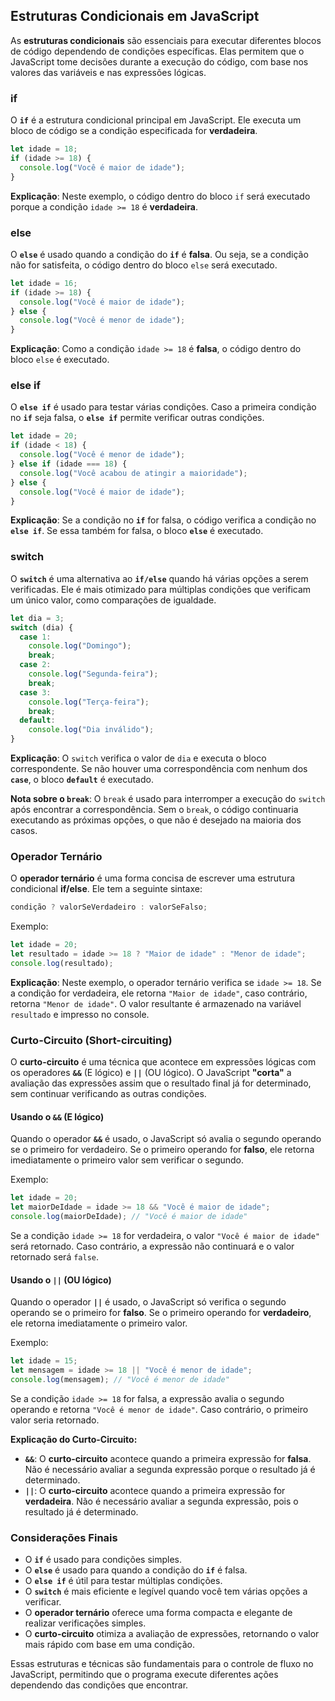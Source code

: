 ## **Estruturas Condicionais em JavaScript**

As **estruturas condicionais** são essenciais para executar diferentes blocos de código dependendo de condições específicas. Elas permitem que o JavaScript tome decisões durante a execução do código, com base nos valores das variáveis e nas expressões lógicas.
### **if**

O **`if`** é a estrutura condicional principal em JavaScript. Ele executa um bloco de código se a condição especificada for **verdadeira**.

```javascript
let idade = 18;
if (idade >= 18) {
  console.log("Você é maior de idade");
}
```

**Explicação**: Neste exemplo, o código dentro do bloco `if` será executado porque a condição `idade >= 18` é **verdadeira**.

### **else**

O **`else`** é usado quando a condição do **`if`** é **falsa**. Ou seja, se a condição não for satisfeita, o código dentro do bloco `else` será executado.

```javascript
let idade = 16;
if (idade >= 18) {
  console.log("Você é maior de idade");
} else {
  console.log("Você é menor de idade");
}
```

**Explicação**: Como a condição `idade >= 18` é **falsa**, o código dentro do bloco `else` é executado.

### **else if**

O **`else if`** é usado para testar várias condições. Caso a primeira condição no **`if`** seja falsa, o **`else if`** permite verificar outras condições.

```javascript
let idade = 20;
if (idade < 18) {
  console.log("Você é menor de idade");
} else if (idade === 18) {
  console.log("Você acabou de atingir a maioridade");
} else {
  console.log("Você é maior de idade");
}
```

**Explicação**: Se a condição no **`if`** for falsa, o código verifica a condição no **`else if`**. Se essa também for falsa, o bloco **`else`** é executado.

### **switch**

O **`switch`** é uma alternativa ao **`if/else`** quando há várias opções a serem verificadas. Ele é mais otimizado para múltiplas condições que verificam um único valor, como comparações de igualdade.

```javascript
let dia = 3;
switch (dia) {
  case 1:
    console.log("Domingo");
    break;
  case 2:
    console.log("Segunda-feira");
    break;
  case 3:
    console.log("Terça-feira");
    break;
  default:
    console.log("Dia inválido");
}
```

**Explicação**: O `switch` verifica o valor de `dia` e executa o bloco correspondente. Se não houver uma correspondência com nenhum dos **`case`**, o bloco **`default`** é executado.

**Nota sobre o `break`**: O `break` é usado para interromper a execução do `switch` após encontrar a correspondência. Sem o `break`, o código continuaria executando as próximas opções, o que não é desejado na maioria dos casos.

### **Operador Ternário**

O **operador ternário** é uma forma concisa de escrever uma estrutura condicional **if/else**. Ele tem a seguinte sintaxe:

```javascript
condição ? valorSeVerdadeiro : valorSeFalso;
```

Exemplo:

```javascript
let idade = 20;
let resultado = idade >= 18 ? "Maior de idade" : "Menor de idade";
console.log(resultado);
```

**Explicação**: Neste exemplo, o operador ternário verifica se `idade >= 18`. Se a condição for verdadeira, ele retorna `"Maior de idade"`, caso contrário, retorna `"Menor de idade"`. O valor resultante é armazenado na variável `resultado` e impresso no console.

### **Curto-Circuito (Short-circuiting)**

O **curto-circuito** é uma técnica que acontece em expressões lógicas com os operadores **`&&`** (E lógico) e **`||`** (OU lógico). O JavaScript **"corta"** a avaliação das expressões assim que o resultado final já for determinado, sem continuar verificando as outras condições.

#### **Usando o `&&` (E lógico)**

Quando o operador **`&&`** é usado, o JavaScript só avalia o segundo operando se o primeiro for verdadeiro. Se o primeiro operando for **falso**, ele retorna imediatamente o primeiro valor sem verificar o segundo.

Exemplo:

```javascript
let idade = 20;
let maiorDeIdade = idade >= 18 && "Você é maior de idade"; 
console.log(maiorDeIdade); // "Você é maior de idade"
```

Se a condição `idade >= 18` for verdadeira, o valor `"Você é maior de idade"` será retornado. Caso contrário, a expressão não continuará e o valor retornado será `false`.

#### **Usando o `||` (OU lógico)**

Quando o operador **`||`** é usado, o JavaScript só verifica o segundo operando se o primeiro for **falso**. Se o primeiro operando for **verdadeiro**, ele retorna imediatamente o primeiro valor.

Exemplo:

```javascript
let idade = 15;
let mensagem = idade >= 18 || "Você é menor de idade"; 
console.log(mensagem); // "Você é menor de idade"
```

Se a condição `idade >= 18` for falsa, a expressão avalia o segundo operando e retorna `"Você é menor de idade"`. Caso contrário, o primeiro valor seria retornado.

**Explicação do Curto-Circuito:**

- **`&&`**: O **curto-circuito** acontece quando a primeira expressão for **falsa**. Não é necessário avaliar a segunda expressão porque o resultado já é determinado.
- **`||`**: O **curto-circuito** acontece quando a primeira expressão for **verdadeira**. Não é necessário avaliar a segunda expressão, pois o resultado já é determinado.

### **Considerações Finais**

- O **`if`** é usado para condições simples.
- O **`else`** é usado para quando a condição do **`if`** é falsa.
- O **`else if`** é útil para testar múltiplas condições.
- O **`switch`** é mais eficiente e legível quando você tem várias opções a verificar.
- O **operador ternário** oferece uma forma compacta e elegante de realizar verificações simples.
- O **curto-circuito** otimiza a avaliação de expressões, retornando o valor mais rápido com base em uma condição.

Essas estruturas e técnicas são fundamentais para o controle de fluxo no JavaScript, permitindo que o programa execute diferentes ações dependendo das condições que encontrar.